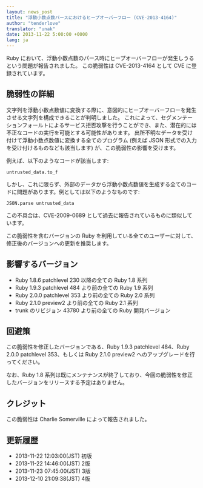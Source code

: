 ```yaml
---
layout: news_post
title: "浮動小数点数パースにおけるヒープオーバーフロー (CVE-2013-4164)"
author: "tenderlove"
translator: "unak"
date: 2013-11-22 5:00:00 +0000
lang: ja
---
```


Ruby において、浮動小数点数のパース時にヒープオーバーフローが発生しうるという問題が報告されました。
この脆弱性は CVE-2013-4164 として CVE に登録されています。

## 脆弱性の詳細

文字列を浮動小数点数値に変換する際に、意図的にヒープオーバーフローを発生させる文字列を構成できることが判明しました。
これによって、セグメンテーションフォールトによるサービス拒否攻撃を行うことができ、また、潜在的には不正なコードの実行を可能とする可能性があります。
出所不明なデータを受け付けて浮動小数点数値に変換する全てのプログラム (例えば JSON 形式での入力を受け付けるものなども該当します) が、この脆弱性の影響を受けます。

例えば、以下のようなコードが該当します:

    untrusted_data.to_f

しかし、これに限らず、外部のデータから浮動小数点数値を生成する全てのコードに問題があります。例としては以下のようなものです:

    JSON.parse untrusted_data

この不具合は、CVE-2009-0689 として過去に報告されているものに類似しています。

この脆弱性を含むバージョンの Ruby を利用している全てのユーザーに対して、修正後のバージョンへの更新を推奨します。

## 影響するバージョン

* Ruby 1.8.6 patchlevel 230 以降の全ての Ruby 1.8 系列
* Ruby 1.9.3 patchlevel 484 より前の全ての Ruby 1.9 系列
* Ruby 2.0.0 patchlevel 353 より前の全ての Ruby 2.0 系列
* Ruby 2.1.0 preview2 より前の全ての Ruby 2.1 系列
* trunk のリビジョン 43780 より前の全ての Ruby 開発バージョン

## 回避策

この脆弱性を修正したバージョンである、Ruby 1.9.3 patchlevel 484、Ruby 2.0.0 patchlevel 353、もしくは Ruby 2.1.0 preview2 へのアップグレードを行ってください。

なお、Ruby 1.8 系列は既にメンテナンスが終了しており、今回の脆弱性を修正したバージョンをリリースする予定はありません。

## クレジット

この脆弱性は Charlie Somerville によって報告されました。

## 更新履歴

* 2013-11-22 12:03:00(JST) 初版
* 2013-11-22 14:46:00(JST) 2版
* 2013-11-23 07:45:00(JST) 3版
* 2013-12-10 21:09:38(JST) 4版
